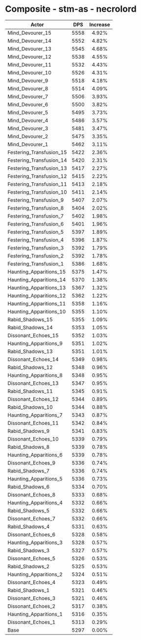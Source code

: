 # Composite - stm-as - necrolord
| Actor | DPS | Increase |
|---|:---:|:---:|
|Mind_Devourer_15|5558|4.92%|
|Mind_Devourer_14|5552|4.82%|
|Mind_Devourer_13|5545|4.68%|
|Mind_Devourer_12|5538|4.55%|
|Mind_Devourer_11|5532|4.43%|
|Mind_Devourer_10|5526|4.31%|
|Mind_Devourer_9|5518|4.18%|
|Mind_Devourer_8|5514|4.09%|
|Mind_Devourer_7|5506|3.93%|
|Mind_Devourer_6|5500|3.82%|
|Mind_Devourer_5|5495|3.73%|
|Mind_Devourer_4|5486|3.57%|
|Mind_Devourer_3|5481|3.47%|
|Mind_Devourer_2|5475|3.35%|
|Mind_Devourer_1|5462|3.11%|
|Festering_Transfusion_15|5422|2.36%|
|Festering_Transfusion_14|5420|2.31%|
|Festering_Transfusion_13|5417|2.27%|
|Festering_Transfusion_12|5415|2.22%|
|Festering_Transfusion_11|5413|2.18%|
|Festering_Transfusion_10|5411|2.14%|
|Festering_Transfusion_9|5407|2.07%|
|Festering_Transfusion_8|5404|2.02%|
|Festering_Transfusion_7|5402|1.98%|
|Festering_Transfusion_6|5401|1.96%|
|Festering_Transfusion_5|5397|1.89%|
|Festering_Transfusion_4|5396|1.87%|
|Festering_Transfusion_3|5392|1.79%|
|Festering_Transfusion_2|5392|1.78%|
|Festering_Transfusion_1|5386|1.68%|
|Haunting_Apparitions_15|5375|1.47%|
|Haunting_Apparitions_14|5370|1.38%|
|Haunting_Apparitions_13|5367|1.32%|
|Haunting_Apparitions_12|5362|1.22%|
|Haunting_Apparitions_11|5358|1.16%|
|Haunting_Apparitions_10|5355|1.10%|
|Rabid_Shadows_15|5355|1.09%|
|Rabid_Shadows_14|5353|1.05%|
|Dissonant_Echoes_15|5352|1.03%|
|Haunting_Apparitions_9|5351|1.02%|
|Rabid_Shadows_13|5351|1.01%|
|Dissonant_Echoes_14|5349|0.98%|
|Rabid_Shadows_12|5348|0.96%|
|Haunting_Apparitions_8|5348|0.95%|
|Dissonant_Echoes_13|5347|0.95%|
|Rabid_Shadows_11|5345|0.91%|
|Dissonant_Echoes_12|5344|0.89%|
|Rabid_Shadows_10|5344|0.88%|
|Haunting_Apparitions_7|5343|0.87%|
|Dissonant_Echoes_11|5342|0.84%|
|Rabid_Shadows_9|5341|0.83%|
|Dissonant_Echoes_10|5339|0.79%|
|Rabid_Shadows_8|5339|0.78%|
|Haunting_Apparitions_6|5339|0.78%|
|Dissonant_Echoes_9|5336|0.74%|
|Rabid_Shadows_7|5336|0.74%|
|Haunting_Apparitions_5|5336|0.73%|
|Rabid_Shadows_6|5334|0.70%|
|Dissonant_Echoes_8|5333|0.68%|
|Haunting_Apparitions_4|5332|0.66%|
|Rabid_Shadows_5|5332|0.66%|
|Dissonant_Echoes_7|5332|0.66%|
|Rabid_Shadows_4|5331|0.63%|
|Dissonant_Echoes_6|5328|0.58%|
|Haunting_Apparitions_3|5328|0.57%|
|Rabid_Shadows_3|5327|0.57%|
|Dissonant_Echoes_5|5326|0.53%|
|Rabid_Shadows_2|5325|0.53%|
|Haunting_Apparitions_2|5324|0.51%|
|Dissonant_Echoes_4|5323|0.49%|
|Rabid_Shadows_1|5321|0.46%|
|Dissonant_Echoes_3|5321|0.46%|
|Dissonant_Echoes_2|5317|0.38%|
|Haunting_Apparitions_1|5316|0.35%|
|Dissonant_Echoes_1|5313|0.29%|
|Base|5297|0.00%|
